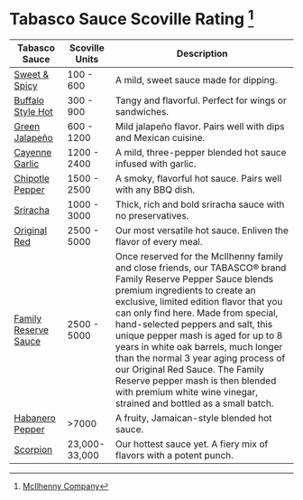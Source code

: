 # Tabasco Sauce Scoville Rating [^1]

| Tabasco Sauce | Scoville Units | Description |
|---------------|----------------|-------------|
| [Sweet & Spicy](https://www.tabasco.com/hot-sauces/sweet-spicy-sauce/) | 100 - 600 | A mild, sweet sauce made for dipping. |
| [Buffalo Style Hot](https://www.tabasco.com/hot-sauces/buffalo-style-hot-sauce/) | 300 - 900 | Tangy and flavorful. Perfect for wings or sandwiches. |
| [Green Jalapeño](https://www.tabasco.com/hot-sauces/green-jalapeno-sauce/) | 600 - 1200 | Mild jalapeño flavor. Pairs well with dips and Mexican cuisine. |
| [Cayenne Garlic](https://www.tabasco.com/hot-sauces/garlic-pepper-sauce/) | 1200 - 2400 | A mild, three-pepper blended hot sauce infused with garlic. |
| [Chipotle Pepper](https://www.tabasco.com/hot-sauces/chipotle-sauce/) | 1500 - 2500 | A smoky, flavorful hot sauce. Pairs well with any BBQ dish. |
| [Sriracha](https://www.tabasco.com/hot-sauces/sriracha-sauce/) | 1000 - 3000 | Thick, rich and bold sriracha sauce with no preservatives. |
| [Original Red](https://www.tabasco.com/hot-sauces/original-red-sauce/) | 2500 - 5000 | Our most versatile hot sauce. Enliven the flavor of every meal. |
| [Family Reserve Sauce](https://countrystore.tabasco.com/products/tabasco-family-reserve-sauce) | 2500 - 5000 | Once reserved for the McIlhenny family and close friends, our TABASCO® brand Family Reserve Pepper Sauce blends premium ingredients to create an exclusive, limited edition flavor that you can only find here. Made from special, hand-selected peppers and salt, this unique pepper mash is aged for up to 8 years in white oak barrels, much longer than the normal 3 year aging process of our Original Red Sauce. The Family Reserve pepper mash is then blended with premium white wine vinegar, strained and bottled as a small batch. |
| [Habanero Pepper](https://www.tabasco.com/hot-sauces/habanero-sauce/) | >7000 | A fruity, Jamaican-style blended hot sauce. |
| [Scorpion](https://www.tabasco.com/hot-sauces/scorpion-sauce/) |23,000-33,000 | Our hottest sauce yet. A fiery mix of flavors with a potent punch. |

[^1]: [McIlhenny Company](https://www.tabasco.com/hot-sauces/)

